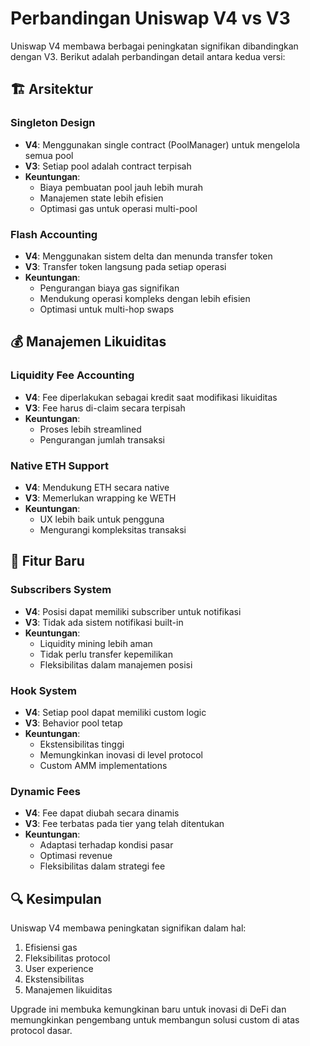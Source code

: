# Perbandingan Uniswap V4 vs V3

Uniswap V4 membawa berbagai peningkatan signifikan dibandingkan dengan V3. Berikut adalah perbandingan detail antara kedua versi:

## 🏗️ Arsitektur

### Singleton Design
- **V4**: Menggunakan single contract (PoolManager) untuk mengelola semua pool
- **V3**: Setiap pool adalah contract terpisah
- **Keuntungan**: 
  - Biaya pembuatan pool jauh lebih murah
  - Manajemen state lebih efisien
  - Optimasi gas untuk operasi multi-pool

### Flash Accounting
- **V4**: Menggunakan sistem delta dan menunda transfer token
- **V3**: Transfer token langsung pada setiap operasi
- **Keuntungan**:
  - Pengurangan biaya gas signifikan
  - Mendukung operasi kompleks dengan lebih efisien
  - Optimasi untuk multi-hop swaps

## 💰 Manajemen Likuiditas

### Liquidity Fee Accounting
- **V4**: Fee diperlakukan sebagai kredit saat modifikasi likuiditas
- **V3**: Fee harus di-claim secara terpisah
- **Keuntungan**: 
  - Proses lebih streamlined
  - Pengurangan jumlah transaksi

### Native ETH Support
- **V4**: Mendukung ETH secara native
- **V3**: Memerlukan wrapping ke WETH
- **Keuntungan**:
  - UX lebih baik untuk pengguna
  - Mengurangi kompleksitas transaksi

## 🔄 Fitur Baru

### Subscribers System
- **V4**: Posisi dapat memiliki subscriber untuk notifikasi
- **V3**: Tidak ada sistem notifikasi built-in
- **Keuntungan**:
  - Liquidity mining lebih aman
  - Tidak perlu transfer kepemilikan
  - Fleksibilitas dalam manajemen posisi

### Hook System
- **V4**: Setiap pool dapat memiliki custom logic
- **V3**: Behavior pool tetap
- **Keuntungan**:
  - Ekstensibilitas tinggi
  - Memungkinkan inovasi di level protocol
  - Custom AMM implementations

### Dynamic Fees
- **V4**: Fee dapat diubah secara dinamis
- **V3**: Fee terbatas pada tier yang telah ditentukan
- **Keuntungan**:
  - Adaptasi terhadap kondisi pasar
  - Optimasi revenue
  - Fleksibilitas dalam strategi fee

## 🔍 Kesimpulan

Uniswap V4 membawa peningkatan signifikan dalam hal:
1. Efisiensi gas
2. Fleksibilitas protocol
3. User experience
4. Ekstensibilitas
5. Manajemen likuiditas

Upgrade ini membuka kemungkinan baru untuk inovasi di DeFi dan memungkinkan pengembang untuk membangun solusi custom di atas protocol dasar. 